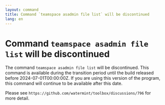 ```yaml
---
layout: command
title: Command `teamspace asadmin file list` will be discontinued
lang: en
---
```


# Command `teamspace asadmin file list` will be discontinued

The command `teamspace asadmin file list` will be discontinued.
This command is available during the transition period until the build released before 2024-07-01T00:00:00Z. If you are using this version of the program, this command will continue to be available after this date.

Please see `https://github.com/watermint/toolbox/discussions/796` for more detail.


